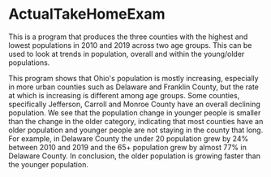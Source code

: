 # ActualTakeHomeExam

This is a program that produces the three counties with the highest and lowest populations in 2010 and 2019 across two age groups. This can be used to look at trends in population, overall and within the young/older populations.

This program shows that Ohio's population is mostly increasing, especially in more urban counties such as Delaware and Franklin County, but the rate at which is increasing is different among age groups. Some counties, specifically Jefferson, Carroll and Monroe County have an overall declining population. We see that the population change in younger people is smaller than the change in the older category, indicating that most counties have an older population and younger people are not staying in the county that long. For example, in Delaware County the under 20 population grew by 24% between 2010 and 2019 and the 65+ population grew by almost 77% in Delaware County. In conclusion, the older population is growing faster than the younger population.
